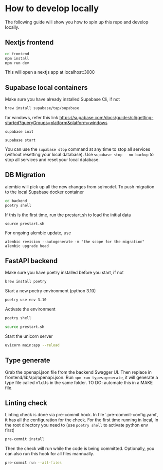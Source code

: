 # How to develop locally
The following guide will show you how to spin up this repo and develop locally.
## Nextjs frontend
```bash
cd frontend
npm install
npm run dev
```
This will open a nextjs app at localhost:3000
## Supabase local containers
Make sure you have already installed Supabase Cli, if not
```bash
brew install supabase/tap/supabase
```
for windows, refer this link https://supabase.com/docs/guides/cli/getting-started?queryGroups=platform&platform=windows

```
supabase init
```
```
supabase start
```
You can use the `supabase stop` command at any time to stop all services (without resetting your local database). Use `supabase stop --no-backup` to stop all services and reset your local database.

## DB Migration
alembic will pick up all the new changes from sqlmodel. To push migration to the local Supabase docker container
```bash
cd backend
poetry shell
```
If this is the first time, run the prestart.sh to load the initial data
```
source prestart.sh
```
For ongoing alembic update, use
```
alembic revision --autogenerate -m "the scope for the migration"
alembic upgrade head
```

## FastAPI backend
Make sure you have poetry installed before you start, if not
```bash
brew install poetry
```
Start a new poetry environment (python 3.10)
```bash
poetry use env 3.10
```
Activate the environment
```bash
poetry shell
```
```bash
source prestart.sh
```
Start the unicorn server
```bash
uvicorn main:app --reload
```
## Type generate
Grab the openapi.json file from the backend Swagger UI. Then replace in frontend/lib/api/openapi.json.
Run `npm run types:generate`, it will generate a type file called v1.d.ts in the same folder.
TO DO: automate this in a MAKE file.

## Linting check
Linting check is done via pre-commit hook. In file '.pre-commit-config.yaml', it has all the configuration for the check. For the first time running in local, in the root directory you need to (use `poetry shell` to activate python env first)
```bash
pre-commit install
```
Then the check will run while the code is being committed. Optionally, you can also run this hook for all files mannually.
```bash
pre-commit run --all-files
```
